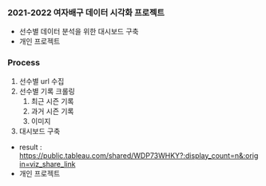 ### 2021-2022 여자배구 데이터 시각화 프로젝트
- 선수별 데이터 분석을 위한 대시보드 구축
- 개인 프로젝트

### Process
1. 선수별 url 수집
2. 선수별 기록 크롤링
   1. 최근 시즌 기록
   2. 과거 시즌 기록
   3. 이미지
3. 대시보드 구축
- result : https://public.tableau.com/shared/WDP73WHKY?:display_count=n&:origin=viz_share_link
- 개인 프로젝트
